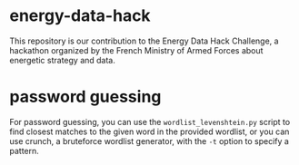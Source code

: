 # energy-data-hack

This repository is our contribution to the Energy Data Hack Challenge, a hackathon organized by the French Ministry of Armed Forces about energetic strategy and data.

# password guessing

For password guessing, you can use the `wordlist_levenshtein.py` script to find closest matches to the given word in the provided wordlist, or you can use crunch, a bruteforce wordlist generator, with the `-t` option to specify a pattern.